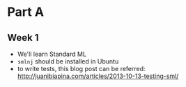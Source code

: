 # Part A
## Week 1

- We'll learn Standard ML
- `smlnj` should be installed in Ubuntu
- to write tests, this blog post can be referred: http://juanibiapina.com/articles/2013-10-13-testing-sml/

